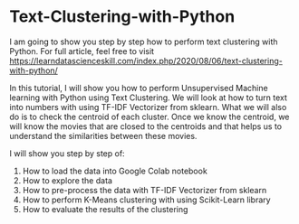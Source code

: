 # Text-Clustering-with-Python
I am going to show you step by step how to perform text clustering with Python. For full article, feel free to visit https://learndatascienceskill.com/index.php/2020/08/06/text-clustering-with-python/

In this tutorial, I will show you how to perform Unsupervised Machine learning with Python using Text Clustering. We will look at how to turn text into numbers with using TF-IDF Vectorizer from sklearn. What we will also do is to check the centroid of each cluster. Once we know the centroid, we will know the movies that are closed to the centroids and that helps us to understand the similarities between these movies.

I will show you step by step of:

1. How to load the data into Google Colab notebook
2. How to explore the data
3. How to pre-process the data with TF-IDF Vectorizer from sklearn
4. How to perform K-Means clustering with using Scikit-Learn library
5. How to evaluate the results of the clustering
